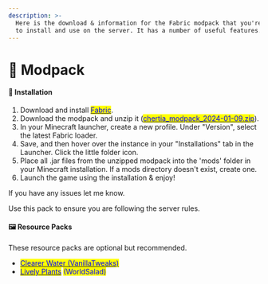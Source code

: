 ```yaml
---
description: >-
  Here is the download & information for the Fabric modpack that you're welcome
  to install and use on the server. It has a number of useful features.
---
```


# 🔋 Modpack

#### 🔧  Installation

1. Download and install [<mark style="color:blue;">Fabric</mark>](https://fabricmc.net).
2. Download the modpack and unzip it ([<mark style="color:blue;">chertia\_modpack\_2024-01-09.zip</mark>](https://cdn.discordapp.com/attachments/616825830219317272/1194184881803116554/chertia\_modpack\_2024-01-09.zip?ex=65af6e56\&is=659cf956\&hm=da2e3657a11f26f40a7d86ae3163d5bd801e1536adf61c0b02f9d9f82d78f867&)).
3. In your Minecraft launcher, create a new profile. Under "Version", select the latest Fabric loader.
4. Save, and then hover over the instance in your "Installations" tab in the Launcher. Click the little folder icon.
5. Place all .jar files from the unzipped modpack into the 'mods' folder in your Minecraft installation. If a mods directory doesn't exist, create one.
6. Launch the game using the installation & enjoy!

If you have any issues let me know.

Use this pack to ensure you are following the server rules.

#### 🖼️ Resource Packs

These resource packs are optional but recommended.

* [<mark style="color:blue;">Clearer Water (VanillaTweaks)</mark>](https://cdn.discordapp.com/attachments/804827590388613160/1084991696762310747/chertia\_resourcepack\_clearer\_water.zip)
* [<mark style="color:blue;">Lively Plants</mark>](https://cdn.modrinth.com/data/JIt3C14V/versions/UZv86z5s/%C2%A72LivelyPlants.zip) <mark style="color:blue;">(WorldSalad)</mark>
